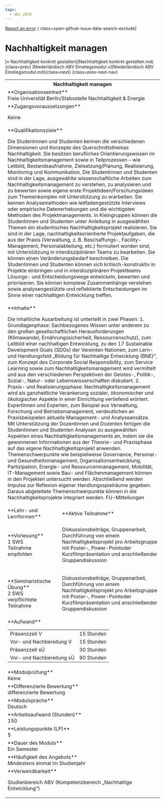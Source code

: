 ```yaml
---
tags:
  - abv_2018
---
```

[Report an error](https://github.com/SGSSGene/FUB-SUP/issues/new?title=Error%20in%20%22Nachhaltigkeit%20managen%22&body=There%20seems%20to%20be%20an%20error%20in%20module%20%22Nachhaltigkeit%20managen%22%2E%0A%0A%3CDescribe%20here%20a%20slightly%20more%20detailed%20description%20of%20what%20is%20wrong%3E&labels=bug)
{ class=open-github-issue data-search-exclude}

# Nachhaltigkeit managen

[« Nachhaltigkeit konkret gestalten](Nachhaltigkeit konkret gestalten.md){class=prev}
[Niederländisch ABV Einstiegsmodul »](Niederländisch ABV Einstiegsmodul.md){class=next}
{class=prev-next-nav}

<table markdown id="moduledesc">
<tr markdown class="moduledesc_head"><th colspan="2">Nachhaltigkeit managen </th></tr>
<tr markdown><td colspan="2">**Organisationseinheit**   <br>Freie Universität Berlin/Stabsstelle Nachhaltigkeit & Energie</td></tr>


<tr markdown><td colspan="2">**Zugangsvoraussetzungen** <br>

Keine


</td></tr>
<tr markdown><td colspan="2">**Qualifikationsziele**    <br>

Die Studentinnen und Studenten kennen die verschiedenen Dimensionen und
Konzepte des Querschnittsthemas Nachhaltigkeit. Sie besitzen berufliches
Orientierungswissen im Nachhaltigkeitsmanagement sowie in Teilprozessen – wie Leitbild, Bestandsaufnahme, Zielsetzung/Planung, Realisierung,
  Monitoring und Kommunikation. Die Studentinnen und Studenten sind in der
  Lage, ausgewählte wissenschaftliche Arbeiten zum Nachhaltigkeitsmanagement
  zu verstehen, zu analysieren und zu bewerten sowie eigene erste
  Projektideen/Forschungsideen zum Themenkomplex mit Unterstützung zu
  erarbeiten. Sie kennen Analysemethoden wie leitfadengestützte Interviews
  oder empirische Datenerhebungen und die wichtigsten Methoden des
  Projektmanagements. In Kleingruppen können die Studentinnen und Studenten
  unter Anleitung in ausgewählten Themen ein studentisches
  Nachhaltigkeitsprojekt realisieren. Sie sind in der Lage,
  nachhaltigkeitsorientierte Projektaufgaben, die aus der Praxis
  (Verwaltung, z. B. Beschaffungs-, Facility-Management, Personalabteilung,
  etc.) formuliert worden sind, mit Unterstützung in interdisziplinären
  Teams zu bearbeiten. Sie können einen Veränderungsbedarf beschreiben. Die
  Studentinnen und Studenten können sich kritisch-konstruktiv in Projekte
  einbringen und in interdisziplinären Projektteams Lösungs- und
  Entscheidungswege entwickeln, bewerten und priorisieren. Sie können
  komplexe Zusammenhänge verstehen sowie analysengestützte und reflektierte
  Entscheidungen im Sinne einer nachhaltigen Entwicklung treffen.


</td></tr>
<tr markdown><td colspan="2">**Inhalte**                <br>

Die inhaltliche Ausarbeitung ist unterteilt in zwei Phasen: 1.
Grundlagenphase: Sachbezogenes Wissen unter anderem zu den großen
gesellschaftlichen Herausforderungen (Klimawandel, Ernährungssicherheit,
Ressourcenschutz), zum Leitbild einer nachhaltigen Entwicklung, zu den 17
Sustainable Development Goals (SDGs) der Vereinten Nationen, zum Lern- und
Handlungsfeld „Bildung für Nachhaltige Entwicklung (BNE)“, zum Konzept des
Corporate Social Responsibility, zum Service Learning sowie zum
Nachhaltigkeitsmanagement wird vermittelt und aus den verschiedenen
Perspektiven der Geistes-, Politik-, Sozial-, Natur- oder
Lebenswissenschaften diskutiert. 2. Praxis- und Realisierungsphase:
Nachhaltigkeitsmanagement wird als ganzheitliche Verankerung sozialer,
ökonomischer und ökologischer Aspekte in einer Einrichtung vertiefend
erörtert. Expertinnen und Experten, zum Beispiel aus Verwaltung, Forschung
und Betriebsmanagement, verdeutlichen an Praxisbeispielen aktuelle
Management- und Analyseansätze. Mit Unterstützung der Dozentinnen und
Dozenten fertigen die Studentinnen und Studenten Analysen zu ausgewählten
Aspekten eines Nachhaltigkeitsmanagements an, indem sie die gewonnenen
Informationen aus der Theorie- und Praxisphase auf das eigene
Nachhaltigkeitsprojekt anwenden. Themenschwerpunkte wie beispielweise
Governance, Personal- und Gesundheitsmanagement, Organisationsentwicklung,
Partizipation, Energie- und Ressourcenmanagement, Mobilität, IT-Management
sowie Bau- und Flächenmanagement können in den Projekten untersucht werden.
Abschließend werden Impulse zur Reflexion eigener Handlungsspielräume
gegeben. Daraus abgeleitete Themenschwerpunkte können in die
Nachhaltigkeitsprojekte integriert werden. FU-Mitteilungen


</td></tr>

<tr markdown><td>**Lehr- und Lernformen**</td><td>**Aktive Teilnahme**</td></tr>
<tr markdown><td> **Vorlesung** <br>1 SWS <br> Teilnahme empfohlen</td><td>

Diskussionsbeiträge, Gruppenarbeit, Durchführung von einem Nachhaltigkeitsprojekt pro Arbeitsgruppe mit Poster-, Power-Pointoder Kurzfilmpräsentation und anschließender Gruppendiskussion
</td></tr>
<tr markdown><td> **Seminaristische Übung** <br>2 SWS <br> verpflichtete Teilnahme</td><td>

Diskussionsbeiträge, Gruppenarbeit, Durchführung von einem Nachhaltigkeitsprojekt pro Arbeitsgruppe mit Poster-, Power-Pointoder Kurzfilmpräsentation und anschließender Gruppendiskussion
</td></tr>
<tr markdown><td colspan="2">**Aufwand**                <br>
<table class="aufwand_table">
<tr><td>Präsenzzeit V</td><td>15 Stunden</td></tr>
<tr><td>Vor- und Nachbereitung V</td><td>15 Stunden</td></tr>
<tr><td>Präsenzzeit sÜ</td><td>30 Stunden</td></tr>
<tr><td>Vor- und Nachbereitung sÜ</td><td>90 Stunden</td></tr>
</table>

</td></tr>
<tr markdown><td colspan="2">**Modulprüfung**             <br>Keine


</td></tr>
<tr markdown><td colspan="2">**Differenzierte Bewertung** <br>differenzierte Bewertung

</td></tr>
<tr markdown><td colspan="2">**Modulsprache**             <br>Deutsch</td></tr>
<tr markdown><td colspan="2">**Arbeitsaufwand (Stunden)** <br>150</td></tr>
<tr markdown><td colspan="2">**Leistungspunkte (LP)**     <br>5</td></tr>
<tr markdown><td colspan="2">**Dauer des Moduls**         <br>Ein Semester</td></tr>
<tr markdown><td colspan="2">**Häufigkeit des Angebots**  <br>Mindestens einmal im Studienjahr</td></tr>
<tr markdown><td colspan="2">**Verwendbarkeit**           <br>

Studienbereich ABV (Kompetenzbereich „Nachhaltige Entwicklung“)


</td></tr>

</table>
